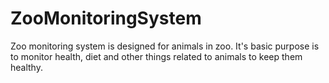 # ZooMonitoringSystem
Zoo monitoring system is designed for animals in zoo. It's basic purpose is to monitor health, diet and other things related to animals to keep them healthy.
